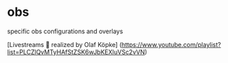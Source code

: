 # obs
specific obs configurations and overlays

[Livestreams 🔴 realized by Olaf Köpke] (https://www.youtube.com/playlist?list=PLCZlQvMTyHAfStZSK6wJbKEXluVSc2vVN)
